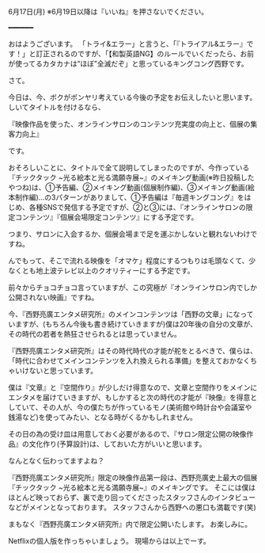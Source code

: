 6月17日(月) ※6月19日以降は『いいね』を押さないでください。

━━━━━━

おはようございます。
「トライ&エラー」と言うと、「『トライアル&エラー』です！」と訂正されるのですが、「【和製英語NG】のルールでいくだったら、お前が使ってるカタカナは“ほぼ”全滅だぞ」と思っているキングコング西野です。

さて。

今日は、今、ボクがボンヤリ考えている今後の予定をお伝えしたいと思います。
しいてタイトルを付けるなら、

『映像作品を使った、オンラインサロンのコンテンツ充実度の向上と、個展の集客力向上』

です。

おそろしいことに、タイトルで全て説明してしまったのですが、今作っている『チックタック ~光る絵本と光る満願寺展~』のメイキング動画(※昨日投稿したやつね)は、①予告編、②メイキング動画(個展制作編)、③メイキング動画(絵本制作編)…の3パターンがありまして、①予告編は『毎週キングコング』をはじめ、各種SNSで発信する予定ですが、②と③には、『オンラインサロンの限定コンテンツ』『個展会場限定コンテンツ』にする予定です。

つまり、サロンに入会するか、個展会場まで足を運ぶかしないと観れないわけですね。

んでもって、そこで流れる映像を「オマケ」程度にするつもりは毛頭なくて、少なくとも地上波テレビ以上のクオリティーにする予定です。

前々からチョコチョコ言っていますが、この究極が『オンラインサロン内でしか公開されない映画』ですね。

今、『西野亮廣エンタメ研究所』のメインコンテンツは「西野の文章」になっていますが、(もちろん今後も書き続けていきますが)僕は20年後の自分の文章が、その時代の若者を熱狂させられるとは思っていません。

『西野亮廣エンタメ研究所』はその時代時代の才能が舵をとるべきで、僕らは、「時代に合わせてメインコンテンツを入れ換えられる準備」を整えておかなくちゃいけないと思っています。

僕は『文章』と『空間作り』が少しだけ得意なので、文章と空間作りをメインにエンタメを届けていきますが、もしかすると次の時代の才能が『映像』を得意としていて、その人が、今の僕たちが作っているモノ(美術館や時計台や会議室や銭湯など)を使ってみたい、となる時がくるかもしれません。

その日の為の受け皿は用意しておく必要があるので、『サロン限定公開の映像作品』の文化作り(予算設計)は、しておいた方がいいと思います。

なんとなく伝わってますよね？

『西野亮廣エンタメ研究所』限定の映像作品第一段は、西野亮廣史上最大の個展『チックタック ~光る絵本と光る満願寺展~』のメイキングです。
そこには僕はほとんど映っておらず、裏で走り回ってくださったスタッフさんのインタビューなどがメインとなっております。
スタッフさんから西野への悪口も満載です(笑)

まもなく『西野亮廣エンタメ研究所』内で限定公開いたします。
お楽しみに。

Netflixの個人版を作っちゃいましょう。
現場からは以上でーす。
